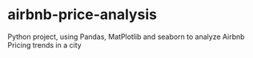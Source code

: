 # airbnb-price-analysis
Python project, using Pandas, MatPlotlib and seaborn to analyze Airbnb Pricing trends in a city
